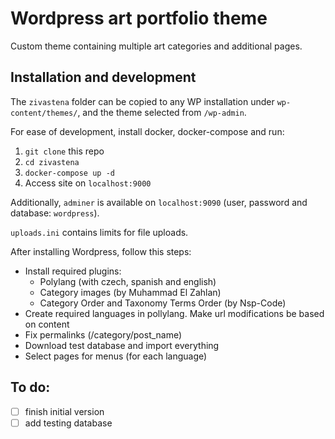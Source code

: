 # Wordpress art portfolio theme

Custom theme containing multiple art categories and additional pages. 

## Installation and development

The `zivastena` folder can be copied to any WP installation under `wp-content/themes/`, and the theme selected from `/wp-admin`.

For ease of development, install docker, docker-compose and run:

1. `git clone` this repo 
2. `cd zivastena`
3. `docker-compose up -d` 
4. Access site on `localhost:9000`

Additionally, `adminer` is available on `localhost:9090` (user, password and database: `wordpress`).

`uploads.ini` contains limits for file uploads.

After installing Wordpress, follow this steps:
- Install required plugins:
  - Polylang (with czech, spanish and english)
  - Category images (by Muhammad El Zahlan)
  - Category Order and Taxonomy Terms Order (by Nsp-Code)
- Create required languages in pollylang. Make url modifications be based on content
- Fix permalinks (/category/post_name)
- Download test database and import everything
- Select pages for menus (for each language)

## To do:
- [ ] finish initial version
- [ ] add testing database